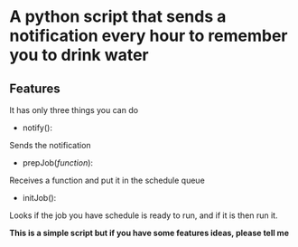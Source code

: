 # A python script that sends a notification every hour to remember you to drink water

## Features
It has only three things you can do

* notify():

Sends the notification
* prepJob(*function*):

Receives a function and put it in the schedule queue
* initJob():

Looks if the job you have schedule is ready to run, and if it is then run it.

**This is a simple script but if you have some features ideas, please tell me**
